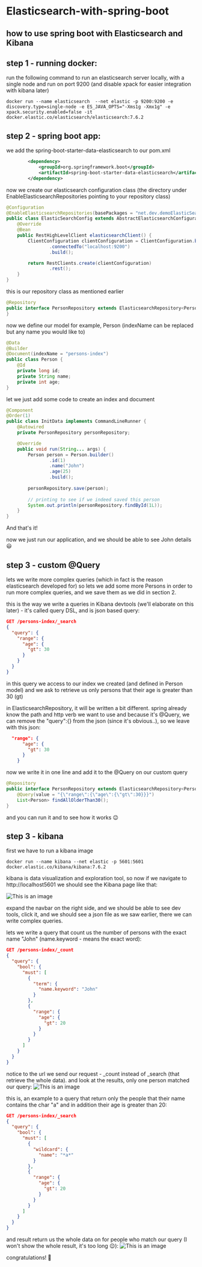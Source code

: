 # Elasticsearch-with-spring-boot
## how to use spring boot with Elasticsearch and Kibana

## step 1 - running docker:
run the following command to run an elasticsearch server locally, with a single node and run on port 9200 
(and disable xpack for easier integration with kibana later)

```shell
docker run --name elasticsearch  --net elastic -p 9200:9200 -e discovery.type=single-node -e ES_JAVA_OPTS="-Xms1g -Xmx1g" -e xpack.security.enabled=false -it docker.elastic.co/elasticsearch/elasticsearch:7.6.2
```
## step 2 - spring boot app: 

we add the spring-boot-starter-data-elasticsearch to our pom.xml
```xml
		<dependency>
			<groupId>org.springframework.boot</groupId>
			<artifactId>spring-boot-starter-data-elasticsearch</artifactId>
		</dependency>
```

now we create our elasticsearch configuration class (the directory under EnableElasticsearchRepositories pointing to your repository class)

```java
@Configuration
@EnableElasticsearchRepositories(basePackages = "net.dev.demoElasticSearch.repos")
public class ElasticSearchConfig extends AbstractElasticsearchConfiguration {
    @Override
    @Bean
    public RestHighLevelClient elasticsearchClient() {
        ClientConfiguration clientConfiguration = ClientConfiguration.builder()
                .connectedTo("localhost:9200")
                .build();

        return RestClients.create(clientConfiguration)
                .rest();
    }
}
```

this is our repository class as mentioned earlier

```java
@Repository
public interface PersonRepository extends ElasticsearchRepository<Person,Long> {
}
```
 now we define our model for example, Person (indexName can be replaced but any name you would like to)

```java
@Data
@Builder
@Document(indexName = "persons-index")
public class Person {
    @Id
    private long id;
    private String name;
    private int age;
}
```

let we just add some code to create an index and document
```java
@Component
@Order(1)
public class InitData implements CommandLineRunner {
    @Autowired
    private PersonRepository personRepository;

    @Override
    public void run(String... args) {
        Person person = Person.builder()
                .id(1)
                .name("John")
                .age(25)
                .build();
        
        personRepository.save(person);
        
        // printing to see if we indeed saved this person
        System.out.println(personRepository.findById(1L));
    }
}
```

And that's it!

now we just run our application, and we should be able to see John details :smiley:


## step 3 - custom @Query 
lets we write more complex queries (which in fact is the reason elasticsearch developed for)
so lets we add some more Persons
in order to run more complex queries, and we save them as we did in section 2.

this is the way we write a queries in Kibana 
devtools (we'll elaborate on this later) - it's called query DSL, and is json based query:
```json lines
GET /persons-index/_search
{
  "query": {
    "range": {
      "age": {
        "gt": 30
      }
    }
  }
}
```
in this query we access to our index we created (and defined in Person model)
and we ask to retrieve us only persons that their age is greater than 30 (gt)

in ElasticsearchRepository, it will be written a bit different.
spring already know the path and http verb we want to use and because it's @Query, we can remove the "query":{} from the json
(since it's obvious..), so we leave with this json:

```json lines
  "range": {
      "age": {
        "gt": 30
      }
    }
```

now we write it in one line and add it to the @Query on our custom query

```java
@Repository
public interface PersonRepository extends ElasticsearchRepository<Person,Long> {
    @Query(value = "{\"range\":{\"age\":{\"gt\":30}}}")
    List<Person> findAllOlderThan30();
}

```
and you can run it and to see how it works :wink:

## step 3 - kibana
first we have to run a kibana image
```shell
docker run --name kibana --net elastic -p 5601:5601 docker.elastic.co/kibana/kibana:7.6.2
```

kibana is data visualization and exploration tool, so now if we navigate to http://localhost5601 
we should see the Kibana page like that:

![This is an image](https://github.com/netanelshriki/Elasticsearch-with-spring-boot/blob/master/src/main/resources/assets/landing-page-kibana.png)


expand the navbar on the right side, and we should be able to see dev tools, click it,
and we should see a json file as we saw earlier, there we can write complex queries.

lets we write a query that count us the number of persons with the exact name "John" 
(name.keyword - means the exact word):
```json lines
GET /persons-index/_count
{
  "query": {
    "bool": {
      "must": [
        {
          "term": {
            "name.keyword": "John"
          }
        },
        {
          "range": {
            "age": {
              "gt": 20
            }
          }
        }
      ]
    }
  }
}
```

notice to the url we send our request - _count instead of _search (that retrieve the whole data).
and look at the results, only one person matched our query:
![This is an image](https://github.com/netanelshriki/Elasticsearch-with-spring-boot/blob/master/src/main/resources/assets/count-query-kibana.png)


this is, an example to a query that return only the people that their name contains the char "a"
and in addition their age is greater than 20:

```json lines
GET /persons-index/_search
{
  "query": {
    "bool": {
      "must": [
        {
          "wildcard": {
            "name": "*a*"
          }
        },
        {
          "range": {
            "age": {
              "gt": 20
            }
          }
        }
      ]
    }
  }
}
```

and result return us the whole data on for people who match our query (I won't show the whole result, it's too long :wink:):
![This is an image](https://github.com/netanelshriki/Elasticsearch-with-spring-boot/blob/master/src/main/resources/assets/search-query-kibana.png)

congratulations! :muscle:


